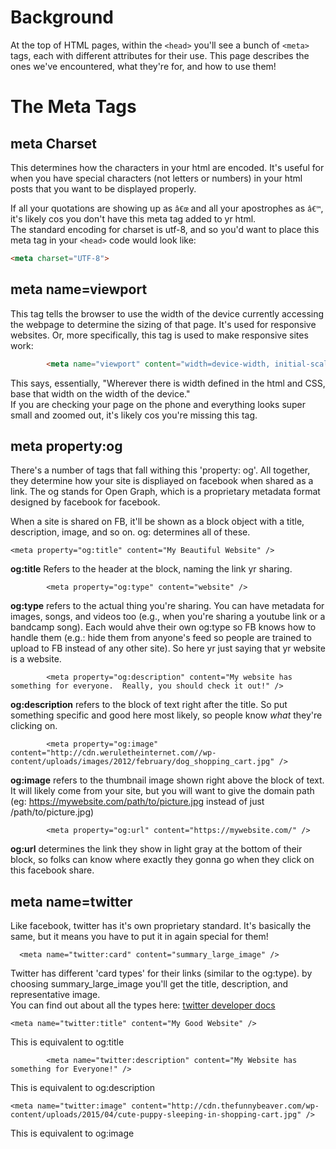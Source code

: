 <!-- TITLE: Meta Tags -->
<!-- SUBTITLE: What they are and how to use them -->

# Background
At the top of HTML pages, within the `<head>` you'll see a bunch of `<meta>`  tags, each with different attributes for their use.  This page describes the ones we've encountered, what they're for, and how to use them!

# The Meta Tags
## meta Charset
This determines how the characters in your html are encoded.  It's useful for when you have special characters (not letters or numbers) in your html posts that you want to be displayed properly.

If all your quotations are showing up as `â€œ` and all your apostrophes as `â€™`, it's likely cos you don't have this meta tag added to yr html.  
The standard encoding for charset is utf-8, and so you'd want to place this meta tag in your `<head>` code would look like:


```html
<meta charset="UTF-8">
```

## meta name=viewport
This tag tells the browser to use the width of the device currently accessing the webpage to determine the sizing of that page.  It's used for responsive websites.  Or, more specifically, this tag is used to make responsive sites work:
```html
        <meta name="viewport" content="width=device-width, initial-scale=1" />
```
This says, essentially, "Wherever there is width defined in the html and CSS, base that width on the width of the device."  
If you are checking your page on the phone and everything looks super small and zoomed out, it's likely cos you're missing this tag.

## meta property:og
There's a number of tags that fall withing this 'property: og'.   All together, they determine how your site is displiayed on facebook when shared as a link.  The og stands for Open Graph, which is a proprietary metadata format designed by facebook for facebook. 

When a site is shared on FB, it'll be shown as a block object with a title, description, image, and so on.  og: determines all of these.
```
<meta property="og:title" content="My Beautiful Website" />
```
**og:title** Refers to the header at the block, naming the link yr sharing.
```
        <meta property="og:type" content="website" />
```
**og:type** refers to the actual thing you're sharing.  You can have metadata for images, songs, and videos too (e.g., when you're sharing a youtube link or a bandcamp song).  Each would ahve their own og:type so FB knows how to handle them (e.g.: hide them from anyone's feed so people are trained to upload to FB instead of any other site).      So here yr just saying that yr website is a website.
```
        <meta property="og:description" content="My website has something for everyone.  Really, you should check it out!" />
```
**og:description** refers to the block of text right after the title.  So put something specific and good here most likely, so people know _what_ they're clicking on.
```
        <meta property="og:image" content="http://cdn.weruletheinternet.com//wp-content/uploads/images/2012/february/dog_shopping_cart.jpg" />
```
**og:image** refers to the thumbnail image shown right above the block of text.  It will likely come from your site, but you will want to give the domain path (eg: https://mywebsite.com/path/to/picture.jpg instead of just /path/to/picture.jpg)
```
        <meta property="og:url" content="https://mywebsite.com/" />
```
**og:url** determines the link they show in light gray at the bottom of their block, so folks can know where exactly they gonna go when they click on this facebook share.

## meta name=twitter

Like facebook, twitter has it's own proprietary standard.  It's basically the same, but it means you have to put it in again special for them!

```
  <meta name="twitter:card" content="summary_large_image" />
```

Twitter has different 'card types' for their links (similar to the og:type).  by choosing summary_large_image you'll get the title, description, and representative image.  
You can find out about all the types here: [twitter developer docs](https://developer.twitter.com/en/docs/tweets/optimize-with-cards/overview/abouts-cards)

```
<meta name="twitter:title" content="My Good Website" />
```

This is equivalent to og:title

```
        <meta name="twitter:description" content="My Website has something for Everyone!" />
```

This is equivalent to og:description

```
<meta name="twitter:image" content="http://cdn.thefunnybeaver.com/wp-content/uploads/2015/04/cute-puppy-sleeping-in-shopping-cart.jpg" />
```

This is equivalent to og:image






